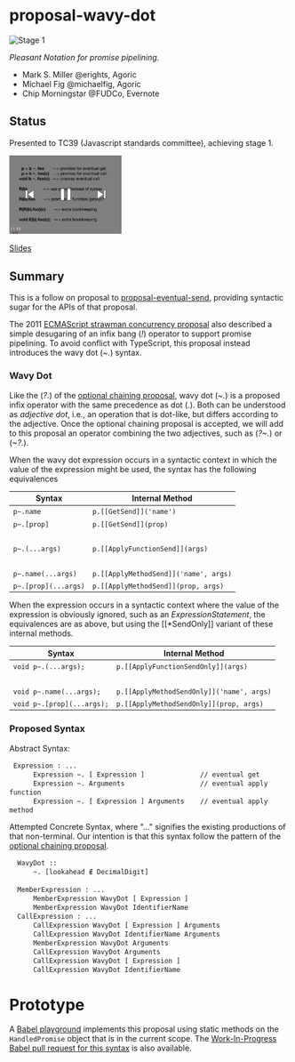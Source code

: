 # proposal-wavy-dot

![Stage 1](https://badges.aleen42.com/src/tc39_2.svg)

*Pleasant Notation for promise pipelining.*

   * Mark S. Miller @erights, Agoric
   * Michael Fig @michaelfig, Agoric
   * Chip Morningstar @FUDCo, Evernote

## Status

Presented to TC39 (Javascript standards committee), achieving stage 1.

[<img src="tildot-miniplayer.png" alt="Presentation to TC39" width="40%">](https://www.youtube.com/watch?v=ikyK3hUJsN8&list=PLzDw4TTug5O0ywHrOz4VevVTYr6Kj_KtW)

[Slides](https://github.com/tc39/agendas/blob/master/2019/10.eventual-op-as-recorded.pdf)

## Summary

This is a follow on proposal to [proposal-eventual-send](https://github.com/Agoric/proposal-eventual-send), providing syntactic sugar for the APIs of that proposal.

The 2011 [ECMAScript strawman concurrency
proposal](https://web.archive.org/web/20161026162206/http://wiki.ecmascript.org/doku.php?id=strawman:concurrency)
also described a simple desugaring of an infix bang (*!*) operator to
support promise pipelining. To avoid conflict with TypeScript, this proposal
instead introduces the wavy dot (*~.*) syntax.


### Wavy Dot

Like the (*?.*) of the [optional chaining proposal](https://tc39.es/proposal-optional-chaining/), wavy dot (*~.*) is a proposed infix operator with the same precedence as dot (*.*). Both can be understood as *adjective dot*, i.e., an operation that is dot-like, but differs according to the adjective. Once the optional chaining proposal is accepted, we will add to this proposal an operator combining the two adjectives, such as (*?~.*) or (*~?.*).

When the wavy dot expression occurs in a syntactic context in which the value of the expression might be used, the syntax has the following equivalences

| Syntax | Internal Method |
| --- | --- |
| `p~.name` | `p.[[GetSend]]('name')` |
| `p~.[prop]` | `p.[[GetSend]](prop)` |
| &nbsp; | &nbsp; |
| `p~.(...args)` | `p.[[ApplyFunctionSend]](args)` |
| &nbsp; | &nbsp; |
| `p~.name(...args)` | `p.[[ApplyMethodSend]]('name', args)`|
| `p~.[prop](...args)` | `p.[[ApplyMethodSend]](prop, args)`|

When the expression occurs in a syntactic context where the value of the expression is obviously ignored, such as an *ExpressionStatement*, the equivalences are as above, but using the [[\*SendOnly]] variant of these internal methods.

| Syntax | Internal Method |
| --- | --- |
| `void p~.(...args);` | `p.[[ApplyFunctionSendOnly]](args)` |
| &nbsp; | &nbsp; |
| `void p~.name(...args);` | `p.[[ApplyMethodSendOnly]]('name', args)`|
| `void p~.[prop](...args);` | `p.[[ApplyMethodSendOnly]](prop, args)`|

### Proposed Syntax

Abstract Syntax:

```
 Expression : ...
      Expression ~. [ Expression ]              // eventual get
      Expression ~. Arguments                   // eventual apply function
      Expression ~. [ Expression ] Arguments    // eventual apply method
```

Attempted Concrete Syntax, where "..." signifies the existing productions of that non-terminal. Our intention is that this syntax follow the pattern of the [optional chaining proposal](https://tc39.es/proposal-optional-chaining/).

```
  WavyDot ::
      ~. [lookahead ∉ DecimalDigit]

  MemberExpression : ...
      MemberExpression WavyDot [ Expression ]
      MemberExpression WavyDot IdentifierName
  CallExpression : ...
      CallExpression WavyDot [ Expression ] Arguments
      CallExpression WavyDot IdentifierName Arguments
      MemberExpression WavyDot Arguments
      CallExpression WavyDot Arguments
      CallExpression WavyDot [ Expression ]
      CallExpression WavyDot IdentifierName
```

# Prototype

A [Babel playground](https://babeljs.io/repl/build/21430/#?browsers=&build=&builtIns=false&spec=false&loose=false&code_lz=PTAEFEDcFMDsBcCuBDANqA5teAoAZgPYEB-AdAEbIBOOIEMCK6yADi6gJ75FkAU5AS3gAaUOQIixyeAEpaYKHCRpQAZzgATbiQrIAXvwJ5R42TiA&debug=false&forceAllTransforms=false&shippedProposals=false&circleciRepo=&evaluate=true&fileSize=false&timeTravel=false&sourceType=module&lineWrap=true&presets=es2015%2Creact%2Cstage-1%2Cstage-2&prettier=false&targets=&version=7.9.0%2Bpr.11487&externalPlugins=) implements this proposal using static methods on the `HandledPromise` object that is in the current scope.  The [Work-In-Progress Babel pull request for this syntax](https://github.com/babel/babel/pull/11487) is also available.
